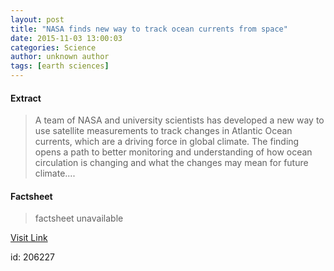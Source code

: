 ```yaml
---
layout: post
title: "NASA finds new way to track ocean currents from space"
date: 2015-11-03 13:00:03
categories: Science
author: unknown author
tags: [earth sciences]
---
```



#### Extract
>A team of NASA and university scientists has developed a new way to use satellite measurements to track changes in Atlantic Ocean currents, which are a driving force in global climate. The finding opens a path to better monitoring and understanding of how ocean circulation is changing and what the changes may mean for future climate....

#### Factsheet
>factsheet unavailable

[Visit Link](http://phys.org/news/2015-11-nasa-track-ocean-currents-space.html)

id:  206227


